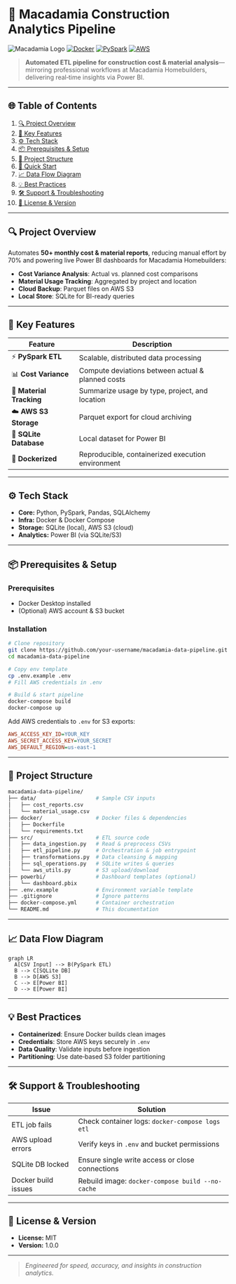 # 🥭 Macadamia Construction Analytics Pipeline

![Macadamia Logo](https://user-images.githubusercontent.com/your-org/macadamia-pipeline/assets/logo.png)
[![Docker](https://img.shields.io/badge/Docker-2CA5E0?style=flat\&logo=docker\&logoColor=white)](https://www.docker.com/) [![PySpark](https://img.shields.io/badge/PySpark-E25A1C?style=flat\&logo=apachespark\&logoColor=white)](https://spark.apache.org/) [![AWS](https://img.shields.io/badge/AWS-%23FF9900.svg?style=flat\&logo=amazon-aws\&logoColor=white)](https://aws.amazon.com/)

> **Automated ETL pipeline for construction cost & material analysis**—mirroring professional workflows at Macadamia Homebuilders, delivering real‑time insights via Power BI.

---

## 🌐 Table of Contents

1. [🔍 Project Overview](#🔍-project-overview)
2. [🚀 Key Features](#🚀-key-features)
3. [⚙️ Tech Stack](#⚙️-tech-stack)
4. [📦 Prerequisites & Setup](#📦-prerequisites--setup)
5. [📂 Project Structure](#📂-project-structure)
6. [🏁 Quick Start](#🏁-quick-start)
7. [📈 Data Flow Diagram](#📈-data-flow-diagram)
8. [💡 Best Practices](#💡-best-practices)
9. [🛠 Support & Troubleshooting](#🛠-support--troubleshooting)
10. [📜 License & Version](#📜-license--version)

---

## 🔍 Project Overview

Automates **50+ monthly cost & material reports**, reducing manual effort by 70% and powering live Power BI dashboards for Macadamia Homebuilders:

* **Cost Variance Analysis**: Actual vs. planned cost comparisons
* **Material Usage Tracking**: Aggregated by project and location
* **Cloud Backup**: Parquet files on AWS S3
* **Local Store**: SQLite for BI-ready queries

---

## 🚀 Key Features

| Feature                  | Description                                       |
| ------------------------ | ------------------------------------------------- |
| ⚡ **PySpark ETL**        | Scalable, distributed data processing             |
| 📊 **Cost Variance**     | Compute deviations between actual & planned costs |
| 🧱 **Material Tracking** | Summarize usage by type, project, and location    |
| ☁️ **AWS S3 Storage**    | Parquet export for cloud archiving                |
| 💾 **SQLite Database**   | Local dataset for Power BI                        |
| 🐳 **Dockerized**        | Reproducible, containerized execution environment |

---

## ⚙️ Tech Stack

* **Core:** Python, PySpark, Pandas, SQLAlchemy
* **Infra:** Docker & Docker Compose
* **Storage:** SQLite (local), AWS S3 (cloud)
* **Analytics:** Power BI (via SQLite/S3)

---

## 📦 Prerequisites & Setup

### Prerequisites

* Docker Desktop installed
* (Optional) AWS account & S3 bucket

### Installation

```bash
# Clone repository
git clone https://github.com/your-username/macadamia-data-pipeline.git
cd macadamia-data-pipeline

# Copy env template
cp .env.example .env
# Fill AWS credentials in .env

# Build & start pipeline
docker-compose build
docker-compose up
```

Add AWS credentials to `.env` for S3 exports:

```ini
AWS_ACCESS_KEY_ID=YOUR_KEY
AWS_SECRET_ACCESS_KEY=YOUR_SECRET
AWS_DEFAULT_REGION=us-east-1
```

---

## 📂 Project Structure

```bash
macadamia-data-pipeline/
├── data/                   # Sample CSV inputs
│   ├── cost_reports.csv
│   └── material_usage.csv
├── docker/                 # Docker files & dependencies
│   ├── Dockerfile
│   └── requirements.txt
├── src/                    # ETL source code
│   ├── data_ingestion.py   # Read & preprocess CSVs
│   ├── etl_pipeline.py     # Orchestration & job entrypoint
│   ├── transformations.py  # Data cleansing & mapping
│   ├── sql_operations.py   # SQLite writes & queries
│   └── aws_utils.py        # S3 upload/download
├── powerbi/                # Dashboard templates (optional)
│   └── dashboard.pbix
├── .env.example            # Environment variable template
├── .gitignore              # Ignore patterns
├── docker-compose.yml      # Container orchestration
└── README.md               # This documentation
```

---

## 📈 Data Flow Diagram

```mermaid
graph LR
  A[CSV Input] --> B(PySpark ETL)
  B --> C[SQLite DB]
  B --> D[AWS S3]
  C --> E[Power BI]
  D --> E[Power BI]
```



---

## 💡 Best Practices

* **Containerized**: Ensure Docker builds clean images
* **Credentials**: Store AWS keys securely in `.env`
* **Data Quality**: Validate inputs before ingestion
* **Partitioning**: Use date‑based S3 folder partitioning

---

## 🛠 Support & Troubleshooting

| Issue               | Solution                                         |
| ------------------- | ------------------------------------------------ |
| ETL job fails       | Check container logs: `docker-compose logs etl`  |
| AWS upload errors   | Verify keys in `.env` and bucket permissions     |
| SQLite DB locked    | Ensure single write access or close connections  |
| Docker build issues | Rebuild image: `docker-compose build --no-cache` |

---

## 📜 License & Version

* **License:** MIT
* **Version:** 1.0.0

---

> *Engineered for speed, accuracy, and insights in construction analytics.*
